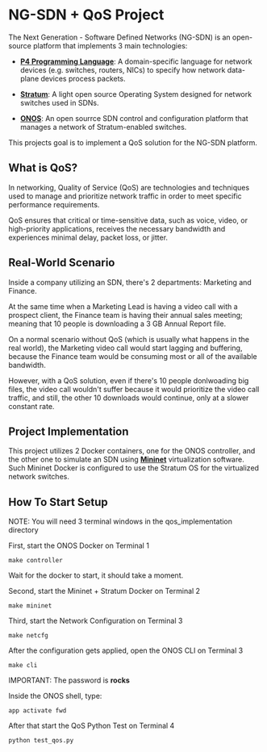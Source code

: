 # NG-SDN + QoS Project
The Next Generation - Software Defined Networks (NG-SDN) is an open-source platform that implements 3 main technologies:

- [**P4 Programming Language**](https://opennetworking.org/p4/): A domain-specific language for network devices (e.g. switches, routers, NICs) to specify how network data-plane devices process packets.
   
- [**Stratum**](https://opennetworking.org/stratum/): A light open source Operating System designed for network switches used in SDNs.

- [**ONOS**](https://opennetworking.org/onos/): An open sourrce SDN control and configuration platform that manages a network of Stratum-enabled switches.

This projects goal is to implement a QoS solution for the NG-SDN platform.

## What is QoS?
In networking, Quality of Service (QoS) are technologies and techniques used to manage and prioritize network traffic in order to meet specific performance requirements.

QoS ensures that critical or time-sensitive data, such as voice, video, or high-priority applications, receives the necessary bandwidth and experiences minimal delay, packet loss, or jitter.

## Real-World Scenario
Inside a company utilizing an SDN, there's 2 departments: Marketing and Finance.

At the same time when a Marketing Lead is having a video call with a prospect client, the Finance team is having their annual sales meeting; meaning that 10 people is downloading a 3 GB Annual Report file.

On a normal scenario without QoS (which is usually what happens in the real world), the Marketing video call would start lagging and buffering, because the Finance team would be consuming most or all of the available bandwidth.

However, with a QoS solution, even if there's 10 people donlwoading big files, the video call wouldn't suffer because it would prioritize the video call traffic, and still, the other 10 downloads would continue, only at a slower constant rate.

## Project Implementation
This project utilizes 2 Docker containers, one for the ONOS controller, and the other one to simulate an SDN using [**Mininet**](https://mininet.org/) virtualization software. Such Mininet Docker is configured to use the Stratum OS for the virtualized network switches.

## How To Start Setup
NOTE: You will need 3 terminal windows in the qos_implementation directory

First, start the ONOS Docker on Terminal 1
```
make controller
```
Wait for the docker to start, it should take a moment.

Second, start the Mininet + Stratum Docker on Terminal 2
```
make mininet
```

Third, start the Network Configuration on Terminal 3
```
make netcfg
```
After the configuration gets applied, open the ONOS CLI on Terminal 3
```
make cli
```
IMPORTANT: The password is **rocks**

Inside the ONOS shell, type:
```
app activate fwd
```

After that start the QoS Python Test on Terminal 4
```
python test_qos.py
```
